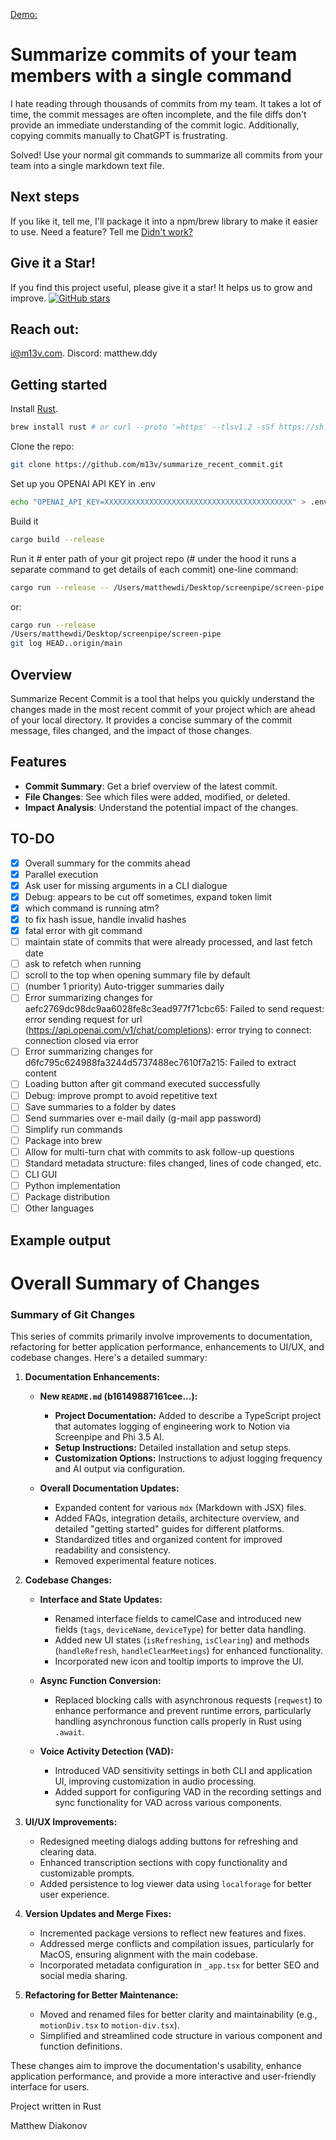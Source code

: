 [Demo:](https://github.com/user-attachments/assets/7a6fa4d5-f77f-4493-a652-6f3e464ddf95)

# Summarize commits of your team members with a single command

I hate reading through thousands of commits from my team. It takes a lot of time, the commit messages are often incomplete, and the file diffs don't provide an immediate understanding of the commit logic. Additionally, copying commits manually to ChatGPT is frustrating.

Solved! Use your normal git commands to summarize all commits from your team into a single markdown text file.

## Next steps

If you like it, tell me, I'll package it into a npm/brew library to make it easier to use.
Need a feature? Tell me
[Didn't work?](https://github.com/m13v/summarize_recent_commit/issues/new?assignees=&labels=dislike&template=dislike.yml&title=installation+didnt+work)

## Give it a Star!

If you find this project useful, please give it a star! It helps us to grow and improve.
[![GitHub stars](https://img.shields.io/github/stars/m13v/summarize_recent_commit.svg?style=social&label=Star)](https://github.com/m13v/summarize_recent_commit/stargazers)


## Reach out: 

i@m13v.com. Discord: matthew.ddy

## Getting started

Install [Rust](https://www.rust-lang.org/tools/install).
```bash
brew install rust # or curl --proto '=https' --tlsv1.2 -sSf https://sh.rustup.rs | sh
```

Clone the repo:
```bash
git clone https://github.com/m13v/summarize_recent_commit.git
```

Set up you OPENAI API KEY in .env
```bash
echo "OPENAI_API_KEY=XXXXXXXXXXXXXXXXXXXXXXXXXXXXXXXXXXXXXXXXXX" > .env
```

Build it
```bash
cargo build --release
```

Run it # enter path of your git project repo (# under the hood it runs a separate command to get details of each commit)
one-line command:
```bash
cargo run --release -- /Users/matthewdi/Desktop/screenpipe/screen-pipe "git log HEAD..origin/main"
```
or:
```bash
cargo run --release 
/Users/matthewdi/Desktop/screenpipe/screen-pipe
git log HEAD..origin/main
```

## Overview

Summarize Recent Commit is a tool that helps you quickly understand the changes made in the most recent commit of your project which are ahead of your local directory. It provides a concise summary of the commit message, files changed, and the impact of those changes.

## Features

- **Commit Summary**: Get a brief overview of the latest commit.
- **File Changes**: See which files were added, modified, or deleted.
- **Impact Analysis**: Understand the potential impact of the changes.

## TO-DO

- [x] Overall summary for the commits ahead
- [x] Parallel execution
- [x] Ask user for missing arguments in a CLI dialogue
- [x] Debug: appears to be cut off sometimes, expand token limit
- [x] which command is running atm?
- [x] to fix hash issue, handle invalid hashes
- [x] fatal error with git command
- [ ] maintain state of commits that were already processed, and last fetch date
- [ ] ask to refetch when running
- [ ] scroll to the top when opening summary file by default
- [ ] (number 1 priority) Auto-trigger summaries daily
- [ ] Error summarizing changes for aefc2769dc98dc9aa6028fe8c3ead977f71cbc65: Failed to send request: error sending request for url (https://api.openai.com/v1/chat/completions): error trying to connect: connection closed via error
- [ ] Error summarizing changes for d6fc795c624988fa3244d5737488ec7610f7a215: Failed to extract content
- [ ] Loading button after git command executed successfully
- [ ] Debug: improve prompt to avoid repetitive text
- [ ] Save summaries to a folder by dates
- [ ] Send summaries over e-mail daily (g-mail app password)
- [ ] Simplify run commands
- [ ] Package into brew
- [ ] Allow for multi-turn chat with commits to ask follow-up questions
- [ ] Standard metadata structure: files changed, lines of code changed, etc.
- [ ] CLI GUI
- [ ] Python implementation
- [ ] Package distribution
- [ ] Other languages

## Example output

# Overall Summary of Changes

### Summary of Git Changes

This series of commits primarily involve improvements to documentation, refactoring for better application performance, enhancements to UI/UX, and codebase changes. Here's a detailed summary:

1. **Documentation Enhancements:**
   - **New `README.md` (b16149887161cee...):**
     - **Project Documentation:** Added to describe a TypeScript project that automates logging of engineering work to Notion via Screenpipe and Phi 3.5 AI.
     - **Setup Instructions:** Detailed installation and setup steps.
     - **Customization Options:** Instructions to adjust logging frequency and AI output via configuration.

   - **Overall Documentation Updates:**
     - Expanded content for various `mdx` (Markdown with JSX) files.
     - Added FAQs, integration details, architecture overview, and detailed "getting started" guides for different platforms.
     - Standardized titles and organized content for improved readability and consistency.
     - Removed experimental feature notices.

2. **Codebase Changes:**
   - **Interface and State Updates:**
     - Renamed interface fields to camelCase and introduced new fields (`tags`, `deviceName`, `deviceType`) for better data handling.
     - Added new UI states (`isRefreshing`, `isClearing`) and methods (`handleRefresh`, `handleClearMeetings`) for enhanced functionality.
     - Incorporated new icon and tooltip imports to improve the UI.

   - **Async Function Conversion:**
     - Replaced blocking calls with asynchronous requests (`reqwest`) to enhance performance and prevent runtime errors, particularly handling asynchronous function calls properly in Rust using `.await`.

   - **Voice Activity Detection (VAD):**
     - Introduced VAD sensitivity settings in both CLI and application UI, improving customization in audio processing.
     - Added support for configuring VAD in the recording settings and sync functionality for VAD across various components.

3. **UI/UX Improvements:**
   - Redesigned meeting dialogs adding buttons for refreshing and clearing data.
   - Enhanced transcription sections with copy functionality and customizable prompts.
   - Added persistence to log viewer data using `localforage` for better user experience.

4. **Version Updates and Merge Fixes:**
   - Incremented package versions to reflect new features and fixes.
   - Addressed merge conflicts and compilation issues, particularly for MacOS, ensuring alignment with the main codebase.
   - Incorporated metadata configuration in `_app.tsx` for better SEO and social media sharing.

5. **Refactoring for Better Maintenance:**
   - Moved and renamed files for better clarity and maintainability (e.g., `motionDiv.tsx` to `motion-div.tsx`).
   - Simplified and streamlined code structure in various component and function definitions.

These changes aim to improve the documentation's usability, enhance application performance, and provide a more interactive and user-friendly interface for users.




Project written in Rust

Matthew Diakonov